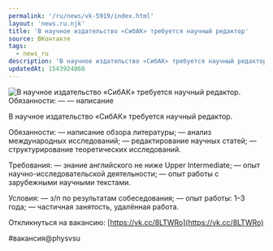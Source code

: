 ```yaml
---
permalink: '/ru/news/vk-5919/index.html'
layout: 'news.ru.njk'
title: 'В научное издательство «СибАК» требуется научный редактор'
source: ВКонтакте
tags:
  - news_ru
description: 'В научное издательство «СибАК» требуется научный редактор'
updatedAt: 1543924860
---
```

![В научное издательство «СибАК» требуется научный редактор. Обязанности: — — написание](https://sun9-44.userapi.com/impf/c850120/v850120658/7ec82/AXESKYXbY-o.jpg?size=900x600&quality=96&proxy=1&sign=0890b53b73e3f7b19c67ee674a1cb883&c_uniq_tag=piTsan1O2hnaZeCP3kTjJhROC8uwwzErLINPdukk1cU&type=album)

В научное издательство «СибАК» требуется научный редактор.

Обязанности:
— написание обзора литературы;
— анализ международных исследований;
— редактирование научных статей;
— структурирование теоретических исследований.

Требования:
— знание английского не ниже Upper Intermediate;
— опыт научно-исследовательской деятельности;
— опыт работы с зарубежными научными текстами.

Условия:
— з/п по результатам собеседования;
— опыт работы: 1–3 года;
— частичная занятость, удалённая работа.

Откликнуться на вакансию: [https://vk.cc/8LTWRo](https://vk.cc/8LTWRo)

#вакансия@physvsu
